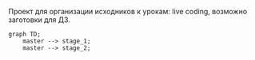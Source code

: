 Проект для организации исходников к урокам: live coding, возможно заготовки для ДЗ.

```mermaid
graph TD;
    master --> stage_1;
    master --> stage_2;
```
